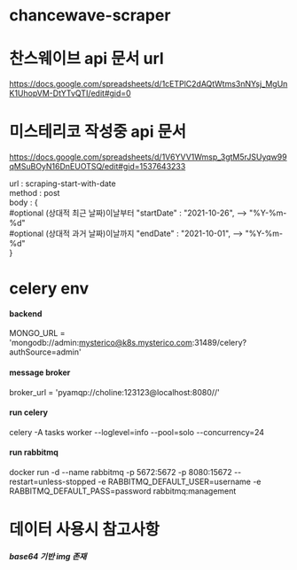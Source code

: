 # chancewave-scraper
# 찬스웨이브 api 문서 url  
https://docs.google.com/spreadsheets/d/1cETPlC2dAQtWtms3nNYsj_MgUnK1UhopVM-DtYTvQTI/edit#gid=0


# 미스테리코 작성중 api 문서  
https://docs.google.com/spreadsheets/d/1V6YVV1Wmsp_3gtM5rJSUyqw99qMSuBOyN16DnEUOTSQ/edit#gid=1537643233


url : scraping-start-with-date  
method : post  
body : {  
    #optional  (상대적 최근 날짜)이날부터
    "startDate" : "2021-10-26",  --> "%Y-%m-%d"  
    #optional  (상대적 과거 날짜)이날까지
    "endDate" : "2021-10-01",  --> "%Y-%m-%d"  
}  

# celery env
#### backend  
MONGO_URL = 'mongodb://admin:mysterico@k8s.mysterico.com:31489/celery?authSource=admin'  

#### message broker  
broker_url = 'pyamqp://choline:123123@localhost:8080//'  

#### run celery
celery -A tasks worker --loglevel=info --pool=solo --concurrency=24  

#### run rabbitmq
docker run -d --name rabbitmq -p 5672:5672 -p 8080:15672 --restart=unless-stopped -e RABBITMQ_DEFAULT_USER=username -e RABBITMQ_DEFAULT_PASS=password rabbitmq:management  


# 데이터 사용시 참고사항

##### base64 기반 img 존재
 